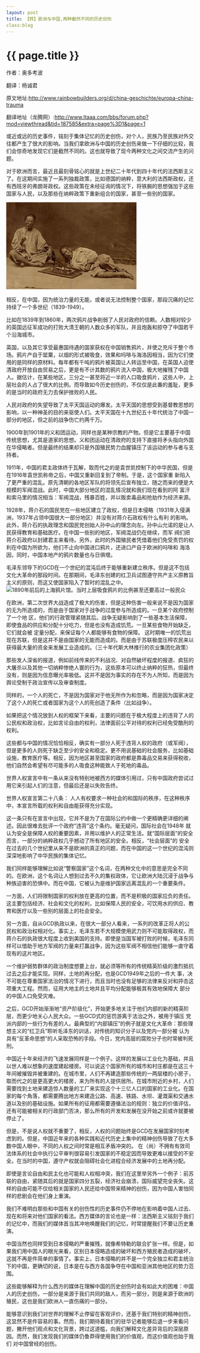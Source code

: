 ```yaml
---
layout: post
title: 【转】欧洲与中国,两种截然不同的历史创伤
class:blog
---
```


{{ page.title }}
===================================================


作者：奥多考波

翻译：杨诚君

原文地址:http://www.rainbowbuilders.org/d/china-geschichte/europa-china-trauma

翻译地址（龙腾网）:http://www.ltaaa.com/bbs/forum.php?mod=viewthread&tid=187585&extra=page%3D1&page=1


 或近或远的历史事件，铭刻于集体记忆的历史创伤，对个人，民族乃至民族对外交往都产生了很大的影响。当我们拿欧洲与中国的历史创伤来做一下仔细的比较，我们会惊奇地发现它们是截然不同的。这也就导致了现今两种文化之间交流产生的问题。

 对于欧洲而言，最近且最刻骨铭心的就是上世纪二十年代到四十年代的法西斯主义了。在这期间实施了一系列独裁政策，比如德国的纳粹，意大利的法西斯政权，还 有西班牙的弗朗哥政权。这些政策在未经征询的情况下，将铁腕的思想强加于这些国家与人民，以及那些在纳粹政策下重新组合的国家，甚至一些别的国家。

![1870年左右，两名吸鸦片的中国人](/images/2013-5-9-0.jpg "1870年左右，两名吸鸦片的中国人")


相反，在中国，因为统治力量的无能，或者说无法控制整个国家，那段沉痛的记忆持续了一个多世纪（1839-1949）。
 
比如在1839年到1860年，两次鸦片战争削弱了人民对政府的信赖。人数相对较少的英国远征军成功的打败大清王朝的人数众多的军队，并且炮轰和掠夺了中国若干个沿海城市。
 
英国，以及其它享受最惠国待遇的国家获权在中国销售鸦片，并使之充斥于整个市场。鸦片产自于罂粟，以烟的形式被吸食，效果和吗啡与海洛因相当，因为它们使 用的是同样的原材料。每年都有千吨的鸦片被英国让人转运至中国，在英国人迫使清政府开放自由贸易之后，更是有不计其数的鸦片流入中国，极大地摧残了中国 人。据估计，在某些地区，三分之一甚至将近一半的人口吸食鸦片，这些人中，上层社会的人占了很大的比例。而导致如今历史创伤的，不仅仅是此番的羞耻，更多 的是当时的政府无力去保护挫败的人民。
 
人民对政府的失望导致了太平天国运动的爆发。太平天国的思想受到基督教思想的影响，以一种神圣的目的来驱使人们。太平天国在十九世纪五十年代统治了中国一部分的地区，但之前的战争伤亡约两千万。 

1900年到1901年的义和团运动，同样也是某种宗教的产物。但是它主要基于中国传统思想，尤其是道家的思想。义和团运动在清政府的支持下直接将矛头指向外国在华侵略者。但是最终的结果却只是外国殖民势力血腥镇压了该运动的参与者与支持者。
 
1911年，中国的君主政体终于瓦解，取而代之的是袁世凯控制下的中华民国，但是在1916年袁世凯称帝之后，中国又重新回复到了帝制。于是，这个国家重 新陷入了更严重的混乱。原先清朝的各地区军队的将领先后宣布独立，随之而来的便是大规模的军阀混战。此时，中国大部分地区的混乱情况就和我们现在看到的阿 富汗和索马里的情况相当：军阀混战，残暴百姓，并以贩卖毒品和抢劫作为经济来源。
 
1928年，蒋介石的国民党在一些地区建立了政权，但是日本侵略（1931年入侵满洲，1937年占领中国很大一部分地区）并没有对蒋介石政权有什么有利 的影响。此外，蒋介石的执政理念和国民党创始人孙中山的理念向左。孙中山允诺的是让人民获得教育和基础医疗。在中国一些别的地区，军阀混战仍在继续，而军 阀们把蒋介石政府以封建君主来看待。另外，此时的外国殖民者凭借着他们免受责罚的权利在中国为所欲为，他们不止向中国进口鸦片，还进口产自于欧洲的吗啡和 海洛因，同时，中国本地产的鸦片数量也与日俱增。
 
毛泽东领导下的GCD在一个世纪的混沌后终于能够重新建立秩序。但是这不包括文化大革命的那段时间。在那期间，毛泽东创建的红卫兵试图遵守共产主义原教旨主义的原则，而这又使国家陷入了暂时的混乱之中。
![1890年前后的上海鸦片馆。当时上层吸食鸦片的比例甚至还要高过一般民众](/images/2013-5-9-1.png"1890年前后的上海鸦片馆。当时上层吸食鸦片的比例甚至还要高过一般民众")


在欧洲，第二次世界大战造成了极大的伤害，但是这种伤害一般来说不是因为国家的无为所造成的，而是由于国家对于战争的过度参与所造成的。一旦某个政府控制了一个地 区，他们的行政管理紧随其后。战争无疑影响到了一些基本生活保障，即使食品的供应和分配十分吃力，但是也没有造成饥荒。一旦某些食物开始缺乏，它们就会被 定量分配，来保证每个人都能够有食物的保障。
 这时期唯一的饥荒出现在苏联，但是这并不是由国家的无能而造成的。而是由于苏联极度压榨农民来以获得最大量的资金来发展工业造成的。（三十年代斯大林推行的农业集团化政策）
 
那些发人深省的报道，例如前线传来的不利战况、对自然破坏程度的报道、疯狂的大屠杀以及其他一切纳粹惨绝人寰的行为，这些原本可以终止纳粹的狂热，但最终没有，则是因为信息曝光率极低。这并不是因为事实的存在不为人所知，而是因为舆论受制于政治宣传以及审查制度。
 
同样的，一个人的死亡，不是因为国家对于他无所作为和忽略，而是因为国家决定了这个人的死亡或者国家为这个人的死创造了条件（比如战争）。


如果把这个情况放到人权的框架下来看，主要的问题在于极大程度上的违背了人的公民权和政治权，比如言论自由的权利，法律面前公平对待的权利已经免受酷刑的权利。
 
这些都与中国的情况恰恰相反，确实有一部分人死于违背人权的政府（或军阀），但是更多的人则死于缺乏至少的安全和稳定。更不用说基础的社会服务，比如基础 设施，教育医疗等。相反，因为地区甚至国家的政府都是靠毒品交易来获得税收，他们自然会希望有尽可能多的人吸食这种能致人于死地的毒品。
 
世界人权宣言中有一条从来没有特别地被西方的媒体引用过，只有中国政府尝试过用它来引起人们的注意，但最后还是以失败告终。
 
世界人权宣言第二十八条：
 人人有权要求一种社会的和国际的秩序，在这种秩序中，本宣言所载的权利和自由能获得充分实现。
 
这一条只有在宣言中出现，它并不是为了在国际公约中做一个更精确更详细的阐述。因此很难去批评一个政府“违背”这个条约。毫无疑问，国际社会在1948年 就认为安全是保障人权的重要因素，并用以维护人的正常生活。就“国际层面”的安全而言，一部分的纳粹政权几乎撼动了所有地区的安全。相反，“社会层面”的 安全在过去的几个世纪里从来不是欧洲的真正的问题，而在中国的这一个世纪的混沌则深深地影响了中华民族的集体记忆。
 
我们同样能够理解比如说“警察国家”这个名词，在两种文化中的意思是完全不同的。在欧洲，这个名词让人想到过去不久的集权政体，它让欧洲大陆沉浸于战争与种族迫害的恐惧中。而在中国，它被认为是维护国家远离混乱的一个重要条件。
 
一方面，人们将限制国家的权利放在更高的位置，而不是积极的国家应负的责任。这主要包括经济、社会和文化的权利，比如保障人民的安全，可饮用水的供应、教育和医疗以及一些别的层面上的社会安全。
 
另一方面，自从GCD执政以来，在很大一部分人看来，一系列的改革正将人的公民权和政治权相对化。事实上，毛泽东若不大规模使用武力则不可能取得政权，而 蒋介石的执政很大程度上收到美国的支持。即使是当国军被打败的时候，毛泽东同样可以借助于地方军阀的力量来打赢战争，因为这些军阀不相信他们能够一直守着 现有的这片地区。
 
一个维护弱势群体的政治制度想要上台，就必须等所有的传统精英阶级的激烈抵抗过去之后才能实现。同样，土地的再分配，也是GCD1949年之后的一件大 事，决不可能在尊重国家法治的情况下进行，而且当时也没有足够的法律来反对和抨击这项重大工程。然而，征用大地主的土地并且平均分配能够极其有效地保障大 部分的中国人口免受灾难。
 
之后，GCD开始渐渐地“资产阶级化”，开始更多地关注于他们内部的新的精英阶层，而更少地关心人民大众。一些GCD式的惩罚游离于法治之外，被用于镇压 党派内部的一些行为有差的人。最典型的“内部镇压”的例子就是文化大革命：那些理想主义的“红卫兵”聆听毛泽东的训话，对传统的知识分子以及党内一部分被 认为具有“反革命思想”的人采取恐怖的手段。今日，党内高层的腐败分子也时常被判死刑。
 
中国近十年来经济的飞速发展同样是一个例子。这样的发展以工业化为基础，并且以世人难以想象的速度建起楼房。可以说这个国家所有的城市和村庄都是在这三十 年间被摧毁并被重建的。在城市里，人们不再建造那些传统的一两层楼的小房子，取而代之的是更高更大的楼房，来为所有的人提供居所。在城市附近的乡村，人们 需要找到土地来建造惊人数量的工厂来实现这个十三亿人口的国家的工业化。在国家的每个角落，都需要腾出地方来建造公路、高速、铁路、水坝、灌溉渠和交通水 道以及别的基础设施。如果所有的征用都需要遵循法治的规则：独立的价值评估，还有可能被相关的行政部门否决，那么所有的开发和发展在没开始之前或许就要被 停止了。

 但是，不是说人权就不重要了，相反，人权的问题始终是GCD在发展国家时刻考虑到的。但是，中国近年来的各种实践和近代历史上集中的精神创伤导致了在大多数中国人眼中，不同的人权之间时常是相互矛盾冲突的。
在（尚）不拥有有效司法体系的社会中执行公平审判很容易引发国家的不稳定因而导致更难以接受的不安全。在当时的中国，遵守产权就会阻碍社会化进程合经济发展中的土地再分配。
 
即使是言论自由和民主化也可能和人权相冲突，我们在这里举另外一个例子：前苏联的自由，紧随其后的就是国家四分五裂，经济社会崩溃，国际威望完全丧失。这样的自由可能不仅给相关国家的人民还给中国带来精神的创伤，因为中国人害怕同样的悲剧会在他们身上重演。

我们不难明白那些和中国有关的创伤性的历史事件仍不停地在影响着中国人过去、现在和将来对他们国家的看法。西方媒体的言论也是一样：法西斯主义铭刻于我们的记忆中，而我们的媒体首当其冲地唤醒我们的记忆，时常提醒我们不要让历史重演。
 
中国当然也同样受到日本侵略的严重摧残，就像希特勒的联合扩张一样。但是，如果我们用中国人的眼光来看，区别日本侵略造成的破坏和西方殖民者造成的破坏， 这就不再是件简单的事情了。事实上，日本侵略的并不是一个完全独立和君主统治下的中国，更确切的说，日本是在与西方各国争夺在中国和亚洲其他地区的势力范 围。
 
这些能够解释为什么西方的媒体在理解中国的历史创伤时会有如此大的困难：中国人的历史创伤，一部分是来源于我们共同的敌人，而另一部分，则是来源于欧洲的殖民，这也是我们欧洲人一直伤痛的一部分。
 
能够意识到我们对世界的理解不止停留在客观评价，还基于我们特别的精神创伤，这显然不是件容易的事。然而，我们期待着我们的驻华记者能够后退一步来看问 题，撇开他们观点和文化背景，跨过这道槛，向我们解释文化差异背后的深层原因。而然，我们发现我们的媒体仍鲁莽得使用我们的价值观，而这价值观也始于我们 对中国曾经的创伤。